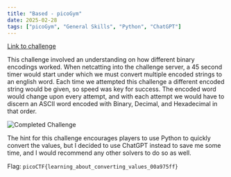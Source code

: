 ```yaml
---
title: "Based - picoGym"
date: 2025-02-28
tags: ["picoGym", "General Skills", "Python", "ChatGPT"]
---
```

[Link to challenge](https://play.picoctf.org/practice/challenge/35?category=5&difficulty=2&page=2)

This challenge involved an understanding on how different binary encodings worked. When netcatting into the challenge server, a 45 second timer would start under which we must convert multiple encoded strings to an english word. Each time we attempted this challenge a different encoded string would be given, so speed was key for success. The encoded word would change upon every attempt, and with each attempt we would have to discern an ASCII word encoded with Binary, Decimal, and Hexadecimal in that order. 

![Completed Challenge](https://i.imgur.com/N6fFXmH.png)

The hint for this challenge encourages players to use Python to quickly convert the values, but I decided to use ChatGPT instead to save me some time, and I would recommend any other solvers to do so as well.

Flag: `picoCTF{learning_about_converting_values_00a975ff}`
